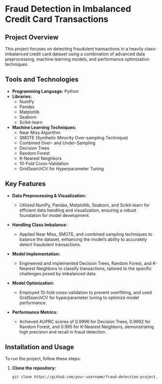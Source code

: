 # Fraud Detection in Imbalanced Credit Card Transactions

## Project Overview
This project focuses on detecting fraudulent transactions in a heavily class-imbalanced credit card dataset using a combination of advanced data preprocessing, machine learning models, and performance optimization techniques.

## Tools and Technologies
- **Programming Language:** Python
- **Libraries:**
  - NumPy
  - Pandas
  - Matplotlib
  - Seaborn
  - Scikit-learn
- **Machine Learning Techniques:**
  - Near Miss Algorithm
  - SMOTE (Synthetic Minority Over-sampling Technique)
  - Combined Over- and Under-Sampling
  - Decision Trees
  - Random Forest
  - K-Nearest Neighbors
  - 10-Fold Cross-Validation
  - GridSearchCV for Hyperparameter Tuning

## Key Features
- **Data Preprocessing & Visualization:**
  - Utilized NumPy, Pandas, Matplotlib, Seaborn, and Scikit-learn for efficient data handling and visualization, ensuring a robust foundation for model development.

- **Handling Class Imbalance:**
  - Applied Near Miss, SMOTE, and combined sampling techniques to balance the dataset, enhancing the model’s ability to accurately detect fraudulent transactions.

- **Model Implementation:**
  - Engineered and implemented Decision Trees, Random Forest, and K-Nearest Neighbors to classify transactions, tailored to the specific challenges posed by imbalanced data.

- **Model Optimization:**
  - Employed 10-fold cross-validation to prevent overfitting, and used GridSearchCV for hyperparameter tuning to optimize model performance.

- **Performance Metrics:**
  - Achieved AUPRC scores of 0.9996 for Decision Trees, 0.9992 for Random Forest, and 0.995 for K-Nearest Neighbors, demonstrating high precision and recall in fraud detection.

## Installation and Usage
To run the project, follow these steps:

1. **Clone the repository:**
   ```bash
   git clone https://github.com/your-username/fraud-detection-project.git
